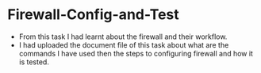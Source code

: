 # Firewall-Config-and-Test

* From this task I had learnt about the firewall and their workflow.
* I had uploaded the document file of this task about what are the commands I have used then the steps to configuring firewall and how it is tested.
